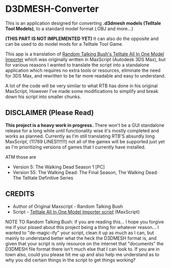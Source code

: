 # D3DMESH-Converter
This is an application designed for converting **.d3dmesh models (Telltale Tool Models)**, to a standard model format (.OBJ and more...) 

**(THIS PART IS NOT IMPLEMENTED YET)** It can also do the opposite and can be used to do model mods for a Telltale Tool Game.

This app is a translation of [Random Talking Bush's Telltale All In One Model Importer](https://forum.xentax.com/viewtopic.php?f=16&t=11687&sid=6f8042ba574b8db30c500fe4520a66fc) which was originally written in MaxScript (Autodesk 3DS Max), but for various reasons I wanted to translate the script into a standalone application which requires no extra tools or resources, eliminate the need for 3DS Max, and rewritten to be far more readable and easy to understand.

A lot of the code will be very similar to what RTB has done in his original MaxScript, However I've made some modifications to simplify and break down his script into smaller chunks.

## DISCLAIMER (Please Read)
**This project is a heavy work in progress.** There won't be a GUI standalone release for a long while until functionality wise it's mostly completed and works as planned. Currently as I'm still translating RTB'S absurdly long MaxScript, (11769 LINES!!!!!!!) not all of the games will be supported just yet as I'm prioritizing versions of games that I currently have installed. 

ATM those are 
- Version 5: The Walking Dead Season 1 [PC]
- Version 55: The Walking Dead: The Final Season, The Walking Dead: The Telltale Definitive Series

## CREDITS
- Author of Original Maxscript - Random Talking Bush
- Script - [Telltale All In One Model Importer script](https://forum.xentax.com/viewtopic.php?f=16&t=11687) (MaxScript)

NOTE TO Random Talking Bush: 
If you are reading this... I hope you forgive me if your pissed about this project being a thing for whatever reason... I wanted to "de-magic-ify" your script, clean it up as much as I can, but mainly to understand better what the heck the D3DMESH format is, and given that your script is only resource on the internet that "documents" the D3DMESH file format there isn't much else that I can look to. If you are in town also, could you please hit me up and also help me understand as to why you did certain things in the script to get things working?
